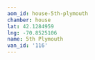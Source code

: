 ```yaml
---
aom_id: house-5th-plymouth
chamber: house
lat: 42.1284959
lng: -70.8525106
name: 5th Plymouth
van_id: '116'
---
```

